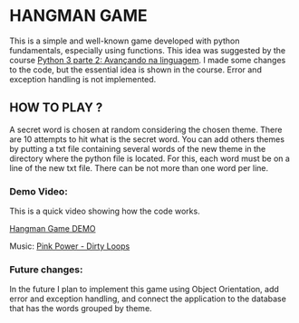 # HANGMAN GAME

This is a simple and well-known game developed with python fundamentals, especially using functions. This idea was suggested by the course [Python 3 parte 2: Avançando na linguagem](https://cursos.alura.com.br/course/python-3-avancando-na-linguagem).
I made some changes to the code, but the essential idea is shown in the course. Error and exception handling is not implemented.

## HOW TO PLAY ?

A secret word is chosen at random considering the chosen theme. There are 10 attempts to hit what is the secret word. 
You can add others themes by putting a txt file containing several words of the new theme in the directory where the python file is located. For this, each word must be on a line of the new txt file. There can be not more than one word per line.

### Demo Video:
This is a quick video showing how the code works.

[Hangman Game DEMO](https://drive.google.com/file/d/1r2fAOZZI_jcHSzH1GR8EUKh5TCYnt0JU/view?usp=sharing)


Music: [Pink Power - Dirty Loops](https://www.youtube.com/watch?v=3vv1eOGPDQ4) 
### Future changes:
In the future I plan to implement this game using Object Orientation, add error and exception handling, and connect the application to the database that has the words grouped by theme. 

